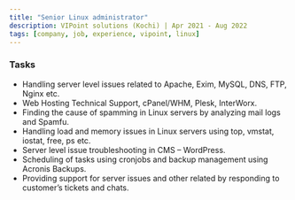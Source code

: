 ```yaml
---
title: "Senior Linux administrator"
description: VIPoint solutions (Kochi) | Apr 2021 - Aug 2022
tags: [company, job, experience, vipoint, linux]
---
```


### Tasks
- Handling server level issues related to Apache, Exim, MySQL, DNS, FTP, Nginx etc.
- Web Hosting Technical Support, cPanel/WHM, Plesk, InterWorx.
- Finding the cause of spamming in Linux servers by analyzing mail logs and Spamfu.
- Handling load and memory issues in Linux servers using top, vmstat, iostat, free, ps etc.
- Server level issue troubleshooting in CMS – WordPress.
- Scheduling of tasks using cronjobs and backup management using Acronis Backups.
- Providing support for server issues and other related by responding to customer’s tickets and chats.
